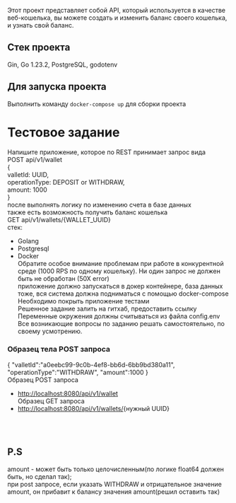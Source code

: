 Этот проект представляет собой API, который используется в качестве веб-кошелька, вы можете создать и изменить баланс своего кошелька, и узнать свой баланс.<br>
## Стек проекта
Gin, Go 1.23.2, PostgreSQL, godotenv 

## Для запуска проекта

Выполнить команду `docker-compose up` для сборки проекта

# Тестовое задание

Напишите приложение, которое по REST принимает запрос вида<br>
 POST api/v1/wallet<br>
{<br>
valletId: UUID,<br>
operationType: DEPOSIT or WITHDRAW,<br>
amount: 1000<br>
}<br>
после выполнять логику по изменению счета в базе данных<br>
также есть возможность получить баланс кошелька<br>
GET api/v1/wallets/{WALLET_UUID}<br>
стек:<br>
* Golang<br>
* Postgresql<br>
* Docker<br>
Обратите особое внимание проблемам при работе в конкурентной среде (1000 RPS по одному кошельку). Ни один запрос не должен быть не обработан (50Х error)<br>
приложение должно запускаться в докер контейнере, база данных тоже, вся система должна подниматься с помощью docker-compose<br>
Необходимо покрыть приложение тестами<br>
Решенное задание залить на гитхаб, предоставить ссылку<br>
Переменные окружения должны считываться из файла config.env<br>
Все возникающие вопросы по заданию решать самостоятельно, по своему усмотрению.<br>
### Образец тела POST запроса

{
    "valletId":"a0eebc99-9c0b-4ef8-bb6d-6bb9bd380a11",
    "operationType":"WITHDRAW",
    "amount":1000
}<br>
Образец POST запроса<br>
- [http://localhost:8080/api/v1/wallet](http://localhost:8080/api/v1/wallet)<br>
Образец GET запроса<br>
- [http://localhost:8080/api/v1/wallets/](http://localhost:8080/api/v1/wallets/){нужный UUID}
<br>
<br>


## P.S
amount  - может быть только целочисленным(по логике float64 должен быть, но сделал так);<br>
при post запросе, если указать WITHDRAW и отрицательное значение amount, он прибавит к балансу значения amount(решил оставить так)
